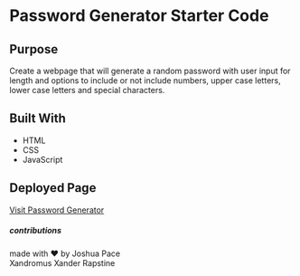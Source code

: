 # Password Generator Starter Code

## Purpose

Create a webpage that will generate a random password with user input for length and options to include or not include numbers, upper case letters, lower case letters and special characters.

## Built With

* HTML
* CSS 
* JavaScript

## Deployed Page

[Visit Password Generator](https://jwputah.github.io/passgen/)

##### contributions
made with :heart: by Joshua Pace <br>
Xandromus Xander Rapstine

